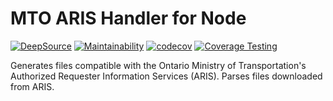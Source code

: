 # MTO ARIS Handler for Node

[![DeepSource](https://app.deepsource.com/gh/cityssm/node-mto-handler.svg/?label=active+issues&show_trend=true&token=O09g-wYWZGGLdd8N8HU7xNww)](https://app.deepsource.com/gh/cityssm/node-mto-handler/)
[![Maintainability](https://api.codeclimate.com/v1/badges/578e93a932f9a1304734/maintainability)](https://codeclimate.com/github/cityssm/node-mto-handler/maintainability)
[![codecov](https://codecov.io/gh/cityssm/node-mto-handler/graph/badge.svg?token=H4CNROXCE6)](https://codecov.io/gh/cityssm/node-mto-handler)
[![Coverage Testing](https://github.com/cityssm/node-mto-handler/actions/workflows/coverage.yml/badge.svg)](https://github.com/cityssm/node-mto-handler/actions/workflows/coverage.yml)

Generates files compatible with the Ontario Ministry of Transportation's
Authorized Requester Information Services (ARIS).
Parses files downloaded from ARIS.
